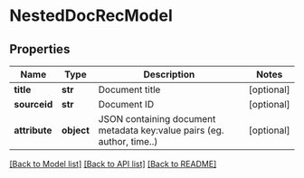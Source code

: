# NestedDocRecModel

## Properties
Name | Type | Description | Notes
------------ | ------------- | ------------- | -------------
**title** | **str** | Document title | [optional] 
**sourceid** | **str** | Document ID | [optional] 
**attribute** | **object** | JSON containing document metadata key:value pairs (eg. author, time..) | [optional] 

[[Back to Model list]](../README.md#documentation-for-models) [[Back to API list]](../README.md#documentation-for-api-endpoints) [[Back to README]](../README.md)


